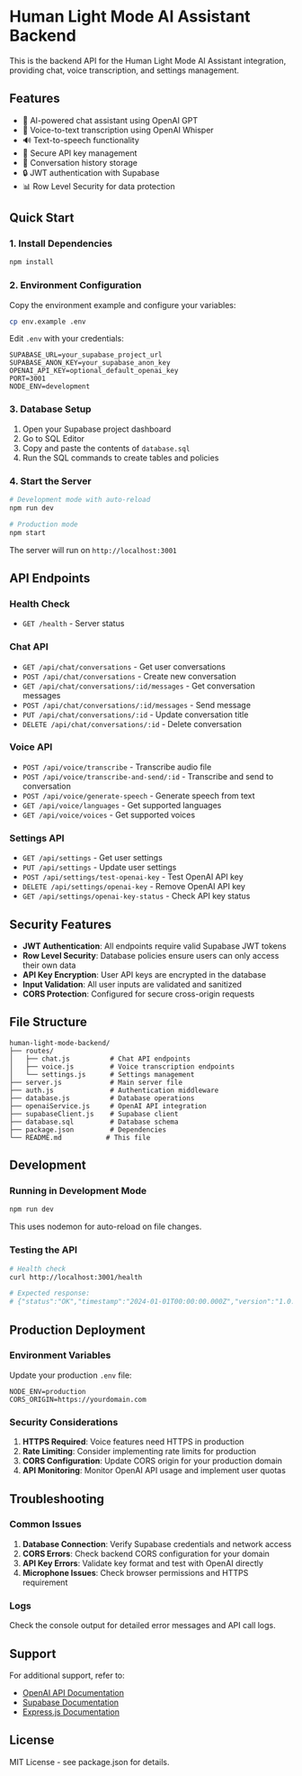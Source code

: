# Human Light Mode AI Assistant Backend

This is the backend API for the Human Light Mode AI Assistant integration, providing chat, voice transcription, and settings management.

## Features

- 🤖 AI-powered chat assistant using OpenAI GPT
- 🎤 Voice-to-text transcription using OpenAI Whisper
- 🔊 Text-to-speech functionality
- 🔐 Secure API key management
- 💾 Conversation history storage
- 🔒 JWT authentication with Supabase
- 📊 Row Level Security for data protection

## Quick Start

### 1. Install Dependencies

```bash
npm install
```

### 2. Environment Configuration

Copy the environment example and configure your variables:

```bash
cp env.example .env
```

Edit `.env` with your credentials:

```env
SUPABASE_URL=your_supabase_project_url
SUPABASE_ANON_KEY=your_supabase_anon_key
OPENAI_API_KEY=optional_default_openai_key
PORT=3001
NODE_ENV=development
```

### 3. Database Setup

1. Open your Supabase project dashboard
2. Go to SQL Editor
3. Copy and paste the contents of `database.sql`
4. Run the SQL commands to create tables and policies

### 4. Start the Server

```bash
# Development mode with auto-reload
npm run dev

# Production mode
npm start
```

The server will run on `http://localhost:3001`

## API Endpoints

### Health Check
- `GET /health` - Server status

### Chat API
- `GET /api/chat/conversations` - Get user conversations
- `POST /api/chat/conversations` - Create new conversation
- `GET /api/chat/conversations/:id/messages` - Get conversation messages
- `POST /api/chat/conversations/:id/messages` - Send message
- `PUT /api/chat/conversations/:id` - Update conversation title
- `DELETE /api/chat/conversations/:id` - Delete conversation

### Voice API
- `POST /api/voice/transcribe` - Transcribe audio file
- `POST /api/voice/transcribe-and-send/:id` - Transcribe and send to conversation
- `POST /api/voice/generate-speech` - Generate speech from text
- `GET /api/voice/languages` - Get supported languages
- `GET /api/voice/voices` - Get supported voices

### Settings API
- `GET /api/settings` - Get user settings
- `PUT /api/settings` - Update user settings
- `POST /api/settings/test-openai-key` - Test OpenAI API key
- `DELETE /api/settings/openai-key` - Remove OpenAI API key
- `GET /api/settings/openai-key-status` - Check API key status

## Security Features

- **JWT Authentication**: All endpoints require valid Supabase JWT tokens
- **Row Level Security**: Database policies ensure users can only access their own data
- **API Key Encryption**: User API keys are encrypted in the database
- **Input Validation**: All user inputs are validated and sanitized
- **CORS Protection**: Configured for secure cross-origin requests

## File Structure

```
human-light-mode-backend/
├── routes/
│   ├── chat.js          # Chat API endpoints
│   ├── voice.js         # Voice transcription endpoints
│   └── settings.js      # Settings management
├── server.js            # Main server file
├── auth.js              # Authentication middleware
├── database.js          # Database operations
├── openaiService.js     # OpenAI API integration
├── supabaseClient.js    # Supabase client
├── database.sql         # Database schema
├── package.json         # Dependencies
└── README.md           # This file
```

## Development

### Running in Development Mode

```bash
npm run dev
```

This uses nodemon for auto-reload on file changes.

### Testing the API

```bash
# Health check
curl http://localhost:3001/health

# Expected response:
# {"status":"OK","timestamp":"2024-01-01T00:00:00.000Z","version":"1.0.0"}
```

## Production Deployment

### Environment Variables

Update your production `.env` file:

```env
NODE_ENV=production
CORS_ORIGIN=https://yourdomain.com
```

### Security Considerations

1. **HTTPS Required**: Voice features need HTTPS in production
2. **Rate Limiting**: Consider implementing rate limits for production
3. **CORS Configuration**: Update CORS origin for your production domain
4. **API Monitoring**: Monitor OpenAI API usage and implement user quotas

## Troubleshooting

### Common Issues

1. **Database Connection**: Verify Supabase credentials and network access
2. **CORS Errors**: Check backend CORS configuration for your domain
3. **API Key Errors**: Validate key format and test with OpenAI directly
4. **Microphone Issues**: Check browser permissions and HTTPS requirement

### Logs

Check the console output for detailed error messages and API call logs.

## Support

For additional support, refer to:
- [OpenAI API Documentation](https://platform.openai.com/docs)
- [Supabase Documentation](https://supabase.com/docs)
- [Express.js Documentation](https://expressjs.com/)

## License

MIT License - see package.json for details.
